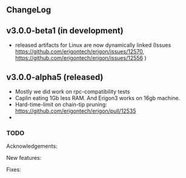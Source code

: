 ChangeLog
---------

## v3.0.0-beta1 (in development)
- released artifacts for Linux are now dynamically linked (Issues https://github.com/erigontech/erigon/issues/12570, https://github.com/erigontech/erigon/issues/12556 )

## v3.0.0-alpha5 (released)
- Mostly we did work on rpc-compatibility tests
- Caplin eating 1Gb less RAM. And Erigon3 works on 16gb machine.
- Hard-time-limit on chain-tip pruning: https://github.com/erigontech/erigon/pull/12535
- 

### TODO

Acknowledgements:

New features:

Fixes:
